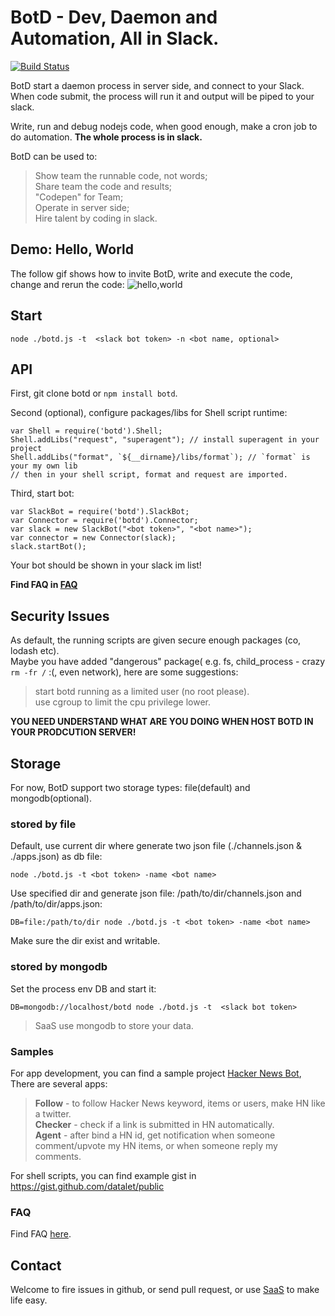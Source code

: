 # BotD - Dev, Daemon and Automation, All in Slack.
[![Build Status](https://travis-ci.org/botdio/botd.svg?branch=master)](https://travis-ci.org/botdio/botd)

BotD start a daemon process in server side, and connect to your Slack. When code submit, the process will run it and output will be piped to your slack.

Write, run and debug nodejs code, when good enough, make a cron job to do automation. **The whole process is in slack.**

BotD can be used to:
> Show team the runnable code, not words;    
> Share team the code and results;  
> "Codepen" for Team;  
> Operate in server side;  
> Hire talent by coding in slack.  

## Demo: Hello, World
The follow gif shows how to invite BotD, write and execute the code, change and rerun the code:
![hello,world](https://dev.botd.io/img/helloworld.gif)

## Start 
```
node ./botd.js -t  <slack bot token> -n <bot name, optional>
```

## API
First, git clone botd or `npm install botd`.

Second (optional), configure packages/libs for Shell script runtime:
```
var Shell = require('botd').Shell;
Shell.addLibs("request", "superagent"); // install superagent in your project
Shell.addLibs("format", `${__dirname}/libs/format`); // `format` is your my own lib
// then in your shell script, format and request are imported.
```

Third, start bot:
```
var SlackBot = require('botd').SlackBot;
var Connector = require('botd').Connector;
var slack = new SlackBot("<bot token>", "<bot name>");
var connector = new Connector(slack);
slack.startBot();
```

Your bot should be shown in your slack im list!

**Find FAQ in [FAQ]('./FAQ.md')**

## Security Issues
As default, the running scripts are given secure enough packages (co, lodash etc).  
Maybe you have added "dangerous" package( e.g. fs, child_process - crazy `rm -fr /` :(, even network), here are some suggestions:
> start botd running as a limited user (no root please).  
> use cgroup to limit the cpu privilege lower.  

**YOU NEED UNDERSTAND WHAT ARE YOU DOING WHEN HOST BOTD IN YOUR PRODCUTION SERVER!**

## Storage
For now, BotD support two storage types: file(default) and mongodb(optional).

### stored by file
Default, use current dir where generate two json file (./channels.json & ./apps.json) as db file:
```
node ./botd.js -t <bot token> -name <bot name>
```

Use specified dir and generate json file: /path/to/dir/channels.json and /path/to/dir/apps.json:
```
DB=file:/path/to/dir node ./botd.js -t <bot token> -name <bot name>
```
Make sure the dir exist and writable.

### stored by mongodb
Set the process env DB and start it:
```
DB=mongodb://localhost/botd node ./botd.js -t  <slack bot token>
```
> SaaS use mongodb to store your data.

### Samples
For app development, you can find a sample project [Hacker News Bot](https://github.com/botdio/hnbot),
There are several apps:
> **Follow** - to follow Hacker News keyword, items or users, make HN like a twitter.  
> **Checker** - check if a link is submitted in HN automatically.  
> **Agent** - after bind a HN id, get notification when someone comment/upvote my HN items, or when someone reply my comments.

For shell scripts, you can find example gist in https://gist.github.com/datalet/public

### FAQ
Find FAQ [here](./FAQ.md).

## Contact
Welcome to fire issues in github, or send pull request, or use [SaaS](https://botd.io) to make life easy.
